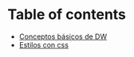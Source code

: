 # Table of contents

* [Conceptos básicos de DW](README.md)
* [Estilos con css](estilos-con-css.md) 
